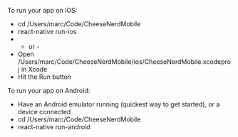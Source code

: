 To run your app on iOS:

* cd /Users/marc/Code/CheeseNerdMobile
* react-native run-ios
* - or -
* Open /Users/marc/Code/CheeseNerdMobile/ios/CheeseNerdMobile.xcodeproj in Xcode
*    Hit the Run button

To run your app on Android:

* Have an Android emulator running (quickest way to get started), or a device connected
* cd /Users/marc/Code/CheeseNerdMobile
* react-native run-android